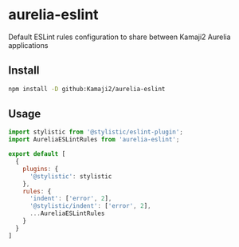 # aurelia-eslint
Default ESLint rules configuration to share between Kamaji2 Aurelia applications
## Install
```bash
npm install -D github:Kamaji2/aurelia-eslint
```
## Usage
```Javascript
import stylistic from '@stylistic/eslint-plugin';
import AureliaESLintRules from 'aurelia-eslint';

export default [
  {
    plugins: {
      '@stylistic': stylistic
    },
    rules: {
      'indent': ['error', 2],
      '@stylistic/indent': ['error', 2],
      ...AureliaESLintRules
    }
  }
]
```